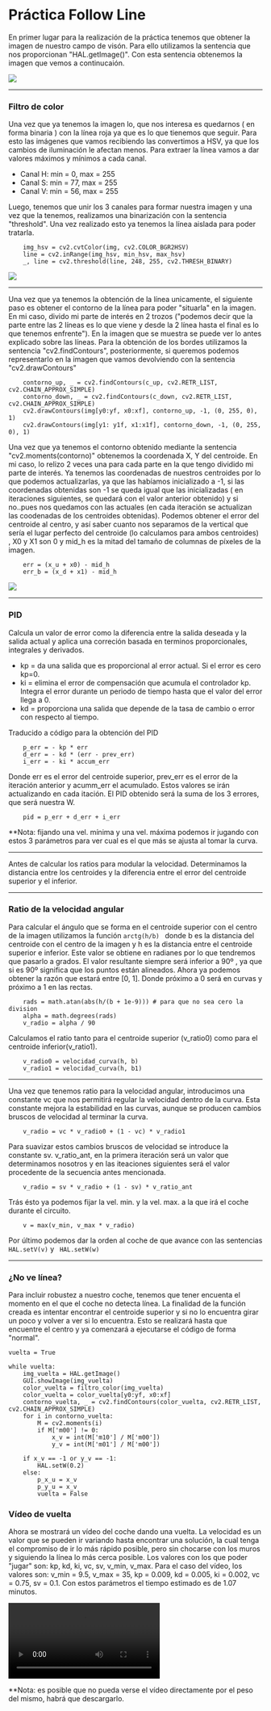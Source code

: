 # Práctica Follow Line



En primer lugar para la realización de la práctica tenemos que obtener la imagen de nuestro campo de visón. Para ello utilizamos la sentencia que nos proporcionan "HAL.getImage()". Con esta sentencia obtenemos la imagen que vemos a continucaión.

![](https://github.com/bbeloqui/Robotica/blob/main/Follow_Line/vision_inicial.PNG)

-----------------------------------------------------------------------------------------------------------------------------------------------------------------------
### Filtro de color
 Una vez que ya tenemos la imagen lo, que nos interesa es quedarnos ( en forma binaria ) con la línea roja ya que es lo que tienemos que seguir. Para esto las imágenes que vamos recibiendo las convertimos a HSV, ya que los cambios de iluminación le afectan menos. Para extraer la línea vamos a dar valores máximos y mínimos a cada canal.
 - Canal H:  min = 0, max = 255
 - Canal S:  min = 77, max = 255
 - Canal V:  min = 56, max = 255
 
Luego, tenemos que unir los 3 canales para formar nuestra imagen y una vez que la tenemos, realizamos una binarización con la sentencia "threshold". Una vez realizado esto ya tenemos la línea aislada para poder tratarla.
 
````
    img_hsv = cv2.cvtColor(img, cv2.COLOR_BGR2HSV)
    line = cv2.inRange(img_hsv, min_hsv, max_hsv) 
    _, line = cv2.threshold(line, 248, 255, cv2.THRESH_BINARY)
````
![](https://github.com/bbeloqui/Robotica/blob/main/Follow_Line/vision_binaria.PNG)

-----------------------------------------------------------------------------------------------------------------------------------------------------------------------

Una vez que ya tenemos la obtención de la línea unicamente, el siguiente paso es obtener el contorno de la línea para poder "situarla" en la imagen. En mi caso, divido mi parte de interés en 2 trozos ("podemos decir que la parte entre las 2 líneas es lo que viene y desde la 2 línea hasta el final es lo que tenemos enfrente"). En la imagen que se muestra se puede ver lo antes explicado sobre las líneas.
Para la obtención de los bordes utilizamos la sentencia "cv2.findContours", posteriormente, si queremos podemos representarlo en la imagen que vamos devolviendo con la sentencia "cv2.drawContours"

````
    contorno_up, _ = cv2.findContours(c_up, cv2.RETR_LIST, cv2.CHAIN_APPROX_SIMPLE)
    contorno_down, _ = cv2.findContours(c_down, cv2.RETR_LIST, cv2.CHAIN_APPROX_SIMPLE)
    cv2.drawContours(img[y0:yf, x0:xf], contorno_up, -1, (0, 255, 0), 1)
    cv2.drawContours(img[y1: y1f, x1:x1f], contorno_down, -1, (0, 255, 0), 1)
````
Una vez que ya tenemos el contorno obtenido mediante la sentencia "cv2.moments(contorno)" obtenemos la coordenada X, Y del centroide. En mi caso, lo relizo 2 veces una para cada parte en la que tengo dividido mi parte de interés.
Ya tenemos las coordenadas de nuestros centroides por lo que podemos actualizarlas, ya que las habíamos inicializado a -1, si las coordenadas obtenidas son -1 se queda igual que las inicializadas ( en iteraciones siguientes, se quedará con el valor anterior obtenido) y si no..pues nos quedamos con las actuales (en cada iteración se actualizan las coodenadas de los centroides obtenidas).
Podemos obtener el error del centroide al centro, y así saber cuanto nos separamos de la vertical que sería el lugar perfecto del centroide (lo calculamos para ambos centroides) , X0 y X1 son 0 y mid_h es la mitad del tamaño de columnas de píxeles de la imagen.
````
    err = (x_u + x0) - mid_h
    err_b = (x_d + x1) - mid_h
````

![](https://github.com/bbeloqui/Robotica/blob/main/Follow_Line/vision_general.PNG)
                     
-----------------------------------------------------------------------------------------------------------------------------------------------------------------------  
### PID 
Calcula un valor de error como la diferencia entre la salida deseada y la salida actual y aplica una correción basada en terminos proporcionales, integrales y derivados.
- kp = da una salida que es proporcional al error actual. Si el error es cero kp=0.
- ki = elimina el error de compensación que acumula el controlador kp. Integra el error durante un periodo de tiempo hasta que el valor del error llega a 0.
- kd = proporciona una salida que depende de la tasa de cambio o error con respecto al tiempo.

Traducido a código para la obtención del PID
````
    p_err = - kp * err
    d_err = - kd * (err - prev_err)
    i_err = - ki * accum_err
````
Donde err es el error del centroide superior, prev_err es el error de la iteración anterior y acumm_err el acumulado. Estos valores se irán actualizando en cada itación.
El PID obtenido será la suma de los 3 errores, que será nuestra W.
````
    pid = p_err + d_err + i_err
````
**Nota: fijando una vel. mínima y una vel. máxima podemos ir jugando con estos 3 parámetros para ver cual es el que más se ajusta al tomar la curva.

-----------------------------------------------------------------------------------------------------------------------------------------------------------------------
            
Antes de calcular los ratios para modular la velocidad. Determinamos la distancia entre los centroides y la diferencia entre el error del centroide superior y el inferior.
 
-----------------------------------------------------------------------------------------------------------------------------------------------------------------------
 
### Ratio de la velocidad angular
Para calcular el ángulo que se forma en el centroide superior con el centro de la imagen utilizamos la función ```` arctg(h/b)  ```` donde b es la distancia del centroide con el centro de la imagen y h es la distancia entre el centroide superior e inferior. Este valor se obtiene en radianes por lo que tendremos que pasarlo a grados. El valor resultante siempre será inferior a 90º , ya que si es 90º significa que los puntos están alineados. Ahora ya podemos obtener la razón que estará entre [0, 1]. Donde próximo a 0 será en curvas y próximo a 1 en las rectas.
````
    rads = math.atan(abs(h/(b + 1e-9))) # para que no sea cero la division
    alpha = math.degrees(rads)
    v_radio = alpha / 90
````
Calculamos el ratio tanto para el centroide superior (v_ratio0) como para el centroide inferior(v_ratio1).
````
    v_radio0 = velocidad_curva(h, b)
    v_radio1 = velocidad_curva(h, b1)
````

-----------------------------------------------------------------------------------------------------------------------------------------------------------------------

Una vez que tenemos ratio para la velocidad angular, introducimos una constante vc que nos permitirá regular la velocidad dentro de la curva. Esta constante mejora la estabilidad en las curvas, aunque se producen cambios bruscos de velocidad al terminar la curva.
````
    v_radio = vc * v_radio0 + (1 - vc) * v_radio1
````
Para suavizar estos cambios bruscos de velocidad se introduce la constante sv. v_ratio_ant, en la primera iteración será un valor que determinamos nosotros y en las iteaciones siguientes será el valor procedente de la secuencia antes mencionada.
````
    v_radio = sv * v_radio + (1 - sv) * v_ratio_ant
````
Trás ésto ya podemos fijar la vel. min. y la vel. max. a la que irá el coche durante el circuito.
````
    v = max(v_min, v_max * v_radio)
````
Por último podemos dar la orden al coche de  que avance con las sentencias ````  HAL.setV(v) ```` y ````  HAL.setW(w) ```` 

-----------------------------------------------------------------------------------------------------------------------------------------------------------------------

### ¿No ve línea?
Para incluir robustez a nuestro coche, tenemos que tener encuenta el momento en el que el coche no detecta línea. La finalidad de la función creada es intentar encontrar el centroide superior y si no lo encuentra girar un poco y volver a ver si lo encuentra. Esto se realizará hasta que encuentre el centro y ya comenzará a ejecutarse el código de forma "normal".
````
vuelta = True

while vuelta:
    img_vuelta = HAL.getImage()
    GUI.showImage(img_vuelta)
    color_vuelta = filtro_color(img_vuelta)
    color_vuelta = color_vuelta[y0:yf, x0:xf]
    contorno_vuelta, _ = cv2.findContours(color_vuelta, cv2.RETR_LIST, cv2.CHAIN_APPROX_SIMPLE)
    for i in contorno_vuelta:
        M = cv2.moments(i)
        if M['m00'] != 0:
            x_v = int(M['m10'] / M['m00'])
            y_v = int(M['m01'] / M['m00'])
            
    if x_v == -1 or y_v == -1:
        HAL.setW(0.2)
    else:
        p_x_u = x_v
        p_y_u = x_v
        vuelta = False
````
### Vídeo de vuelta

Ahora se mostrará un vídeo del coche dando una vuelta. La velocidad es un valor que se pueden ir variando hasta encontrar una solución, la cual tenga el compromiso de ir lo más rápido posible, pero sin chocarse con los muros y siguiendo la línea lo más cerca posible.
Los valores con los que poder "jugar" son: kp, kd, ki, vc, sv, v_min, v_max.
Para el caso del vídeo, los valores son:
v_min = 9.5, v_max = 35, kp = 0.009, kd = 0.005, ki = 0.002, vc = 0.75, sv = 0.1.
Con estos parámetros el tiempo estimado es de 1.07 minutos.

![ ](https://github.com/bbeloqui/Robotica/blob/main/Follow_Line/video_4.mp4)

**Nota: es posible que no pueda verse el vídeo directamente por el peso del mismo, habrá que descargarlo.
